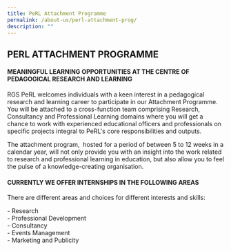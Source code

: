 ```yaml
---
title: PeRL Attachment Programme
permalink: /about-us/perl-attachment-prog/
description: ""
---
```

## PERL ATTACHMENT PROGRAMME

#### MEANINGFUL LEARNING OPPORTUNITIES AT THE CENTRE OF PEDAGOGICAL RESEARCH AND LEARNING

RGS PeRL welcomes individuals with a keen interest in a pedagogical research and learning career to participate in our Attachment Programme.  You will be attached to a cross-function team comprising Research, Consultancy and Professional Learning domains where you will get a chance to work with experienced educational officers and professionals on specific projects integral to PeRL's core responsibilities and outputs. 

The attachment program,  hosted for a period of between 5 to 12 weeks in a calendar year, will not only provide you with an insight into the work related to research and professional learning in education, but also allow you to feel the pulse of a knowledge-creating organisation.

#### CURRENTLY WE OFFER INTERNSHIPS IN THE FOLLOWING AREAS

There are different areas and choices for different interests and skills:  
  
\- Research<br>
\- Professional Development<br>
\- Consultancy<br>
\- Events Management<br>
\- Marketing and Publicity